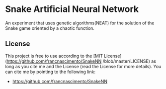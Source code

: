 # Snake Artificial Neural Network
An experiment that uses genetic algorithms(NEAT) for the solution of the Snake game oriented by a chaotic function.

## License

This project is free to use according to the [MIT License](https://github.com/francnascimento/SnakeNN
/blob/master/LICENSE) as long as you cite me and the License (read the License for more details). You can cite me by pointing to the following link:
- https://github.com/francnascimento/SnakeNN
